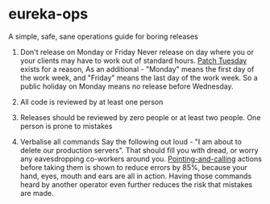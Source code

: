 # eureka-ops
A simple, safe, sane operations guide for boring releases

1. Don't release on Monday or Friday
   Never release on day where you or your clients may have to work out of standard hours. [Patch Tuesday](https://en.wikipedia.org/wiki/Patch_Tuesday) exists for a reason, 
   As an additional - "Monday" means the first day of the work week, and "Friday" means the last day of the work week. So a public holiday on Monday means no release before Wednesday.

2. All code is reviewed by at least one person

3. Releases should be reviewed by zero people or at least two people.
   One person is prone to mistakes

4. Verbalise all commands
   Say the following out loud - "I am about to delete our production servers". That should fill you with dread, or worry any eavesdropping co-workers around you.
   [Pointing-and-calling](https://en.wikipedia.org/wiki/Pointing_and_calling) actions before taking them is shown to reduce errors by 85%, because your hand, eyes, mouth and ears are all in action.
   Having those commands heard by another operator even further reduces the risk that mistakes are made.
